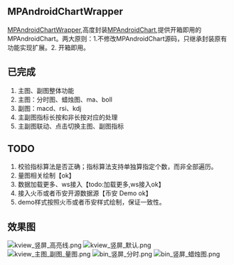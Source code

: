 ## MPAndroidChartWrapper
[MPAndroidChartWrapper](https://github.com/scsfwgy/MPAndroidChartWrapper),高度封装[MPAndroidChart](https://github.com/PhilJay/MPAndroidChart),提供开箱即用的MPAndroidChart。两大原则：1.不修改MPAndroidChart源码，只继承封装原有功能实现扩展。2. 开箱即用。

## 已完成
1. 主图、副图整体功能
2. 主图：分时图、蜡烛图、ma、boll
3. 副图：macd、rsi、kdj
4. 主副图指标长按和非长按对应的处理
4. 主副图联动、点击切换主图、副图指标

## TODO
1. 校验指标算法是否正确；指标算法支持单独算指定个数，而非全部遍历。
2. 量图相关绘制【ok】
3. 数据加载更多、ws接入【todo:加载更多,ws接入ok】
4. 接入火币或者币安开源数据源【币安 Demo ok】
5. demo样式按照火币或者币安样式绘制，保证一致性。

## 效果图
![kview_竖屏_高亮线.png](http://ww1.sinaimg.cn/mw690/eaf851b6gy1ggocx3tjfmj20jo0yitdc.jpg)
![kview_竖屏_默认.png](http://ww1.sinaimg.cn/mw690/eaf851b6gy1ggocx3x24mj20jm0yi0wi.jpg)
![kview_主图_副图_量图.png](http://ww1.sinaimg.cn/large/eaf851b6gy1gh3lqksav1j20gq0yk78k.jpg)
![bin_竖屏_分时.png](http://ww1.sinaimg.cn/mw690/eaf851b6gy1ghstwcbkpnj20gq0yc0vw.jpg)
![bin_竖屏_蜡烛图.png](http://ww1.sinaimg.cn/mw690/eaf851b6gy1ghstwckwu7j20fu0wswi3.jpg)
